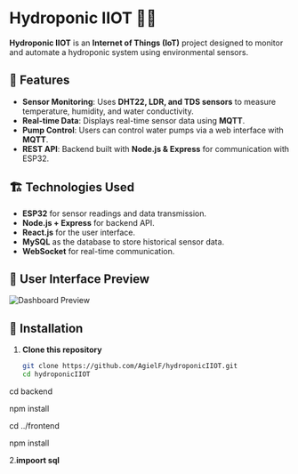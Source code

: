 # Hydroponic IIOT 🌱💧  

**Hydroponic IIOT** is an **Internet of Things (IoT)** project designed to monitor and automate a hydroponic system using environmental sensors.

## 🚀 Features  
- **Sensor Monitoring**: Uses **DHT22, LDR, and TDS sensors** to measure temperature, humidity, and water conductivity.  
- **Real-time Data**: Displays real-time sensor data using **MQTT**.  
- **Pump Control**: Users can control water pumps via a web interface with **MQTT**.  
- **REST API**: Backend built with **Node.js & Express** for communication with ESP32.  

## 🏗️ Technologies Used  
- **ESP32** for sensor readings and data transmission.  
- **Node.js + Express** for backend API.  
- **React.js** for the user interface.  
- **MySQL** as the database to store historical sensor data.  
- **WebSocket** for real-time communication.  

## 📸 User Interface Preview  
![Dashboard Preview](https://via.placeholder.com/800x400.png?text=Dashboard+Screenshot)  

## 🔧 Installation  
1. **Clone this repository**  
   ```sh
   git clone https://github.com/AgielF/hydroponicIIOT.git
   cd hydroponicIIOT

cd backend

npm install

cd ../frontend

npm install

2.**impoort sql**

